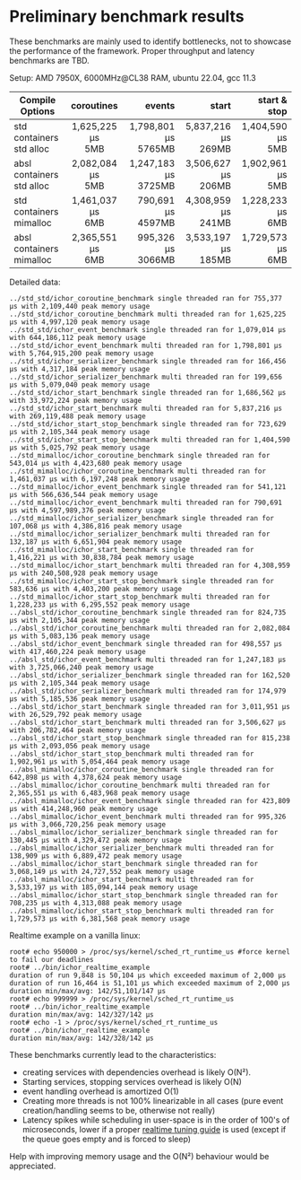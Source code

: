 # Preliminary benchmark results
These benchmarks are mainly used to identify bottlenecks, not to showcase the performance of the framework. Proper throughput and latency benchmarks are TBD.

Setup: AMD 7950X, 6000MHz@CL38 RAM, ubuntu 22.04, gcc 11.3

| Compile<br/>Options           |      coroutines      |                  events |                  start |         start & stop | 
|-------------------------------|:--------------------:|------------------------:|-----------------------:|---------------------:|
| std containers<br/>std alloc  | 1,625,225 µs<br/>5MB | 1,798,801 µs<br/>5765MB | 5,837,216 µs<br/>269MB | 1,404,590 µs<br/>5MB |
| absl containers<br/>std alloc | 2,082,084 µs<br/>5MB | 1,247,183 µs<br/>3725MB | 3,506,627 µs<br/>206MB | 1,902,961 µs<br/>5MB |
| std containers<br/>mimalloc   | 1,461,037 µs<br/>6MB |   790,691 µs<br/>4597MB | 4,308,959 µs<br/>241MB | 1,228,233 µs<br/>6MB |
| absl containers<br/>mimalloc  | 2,365,551 µs<br/>6MB |   995,326 µs<br/>3066MB | 3,533,197 µs<br/>185MB | 1,729,573 µs<br/>6MB |

Detailed data:
```
../std_std/ichor_coroutine_benchmark single threaded ran for 755,377 µs with 2,109,440 peak memory usage
../std_std/ichor_coroutine_benchmark multi threaded ran for 1,625,225 µs with 4,997,120 peak memory usage
../std_std/ichor_event_benchmark single threaded ran for 1,079,014 µs with 644,186,112 peak memory usage
../std_std/ichor_event_benchmark multi threaded ran for 1,798,801 µs with 5,764,915,200 peak memory usage
../std_std/ichor_serializer_benchmark single threaded ran for 166,456 µs with 4,317,184 peak memory usage
../std_std/ichor_serializer_benchmark multi threaded ran for 199,656 µs with 5,079,040 peak memory usage
../std_std/ichor_start_benchmark single threaded ran for 1,686,562 µs with 33,972,224 peak memory usage
../std_std/ichor_start_benchmark multi threaded ran for 5,837,216 µs with 269,119,488 peak memory usage
../std_std/ichor_start_stop_benchmark single threaded ran for 723,629 µs with 2,105,344 peak memory usage
../std_std/ichor_start_stop_benchmark multi threaded ran for 1,404,590 µs with 5,025,792 peak memory usage
../std_mimalloc/ichor_coroutine_benchmark single threaded ran for 543,014 µs with 4,423,680 peak memory usage
../std_mimalloc/ichor_coroutine_benchmark multi threaded ran for 1,461,037 µs with 6,197,248 peak memory usage
../std_mimalloc/ichor_event_benchmark single threaded ran for 541,121 µs with 566,636,544 peak memory usage
../std_mimalloc/ichor_event_benchmark multi threaded ran for 790,691 µs with 4,597,989,376 peak memory usage
../std_mimalloc/ichor_serializer_benchmark single threaded ran for 107,068 µs with 4,386,816 peak memory usage
../std_mimalloc/ichor_serializer_benchmark multi threaded ran for 132,187 µs with 6,651,904 peak memory usage
../std_mimalloc/ichor_start_benchmark single threaded ran for 1,416,221 µs with 30,838,784 peak memory usage
../std_mimalloc/ichor_start_benchmark multi threaded ran for 4,308,959 µs with 240,508,928 peak memory usage
../std_mimalloc/ichor_start_stop_benchmark single threaded ran for 583,636 µs with 4,403,200 peak memory usage
../std_mimalloc/ichor_start_stop_benchmark multi threaded ran for 1,228,233 µs with 6,295,552 peak memory usage
../absl_std/ichor_coroutine_benchmark single threaded ran for 824,735 µs with 2,105,344 peak memory usage
../absl_std/ichor_coroutine_benchmark multi threaded ran for 2,082,084 µs with 5,083,136 peak memory usage
../absl_std/ichor_event_benchmark single threaded ran for 498,557 µs with 417,460,224 peak memory usage
../absl_std/ichor_event_benchmark multi threaded ran for 1,247,183 µs with 3,725,066,240 peak memory usage
../absl_std/ichor_serializer_benchmark single threaded ran for 162,520 µs with 2,105,344 peak memory usage
../absl_std/ichor_serializer_benchmark multi threaded ran for 174,979 µs with 5,185,536 peak memory usage
../absl_std/ichor_start_benchmark single threaded ran for 3,011,951 µs with 26,529,792 peak memory usage
../absl_std/ichor_start_benchmark multi threaded ran for 3,506,627 µs with 206,782,464 peak memory usage
../absl_std/ichor_start_stop_benchmark single threaded ran for 815,238 µs with 2,093,056 peak memory usage
../absl_std/ichor_start_stop_benchmark multi threaded ran for 1,902,961 µs with 5,054,464 peak memory usage
../absl_mimalloc/ichor_coroutine_benchmark single threaded ran for 642,898 µs with 4,378,624 peak memory usage
../absl_mimalloc/ichor_coroutine_benchmark multi threaded ran for 2,365,551 µs with 6,483,968 peak memory usage
../absl_mimalloc/ichor_event_benchmark single threaded ran for 423,809 µs with 414,248,960 peak memory usage
../absl_mimalloc/ichor_event_benchmark multi threaded ran for 995,326 µs with 3,066,720,256 peak memory usage
../absl_mimalloc/ichor_serializer_benchmark single threaded ran for 130,445 µs with 4,329,472 peak memory usage
../absl_mimalloc/ichor_serializer_benchmark multi threaded ran for 138,909 µs with 6,889,472 peak memory usage
../absl_mimalloc/ichor_start_benchmark single threaded ran for 3,068,149 µs with 24,727,552 peak memory usage
../absl_mimalloc/ichor_start_benchmark multi threaded ran for 3,533,197 µs with 185,094,144 peak memory usage
../absl_mimalloc/ichor_start_stop_benchmark single threaded ran for 708,235 µs with 4,313,088 peak memory usage
../absl_mimalloc/ichor_start_stop_benchmark multi threaded ran for 1,729,573 µs with 6,381,568 peak memory usage
```

Realtime example on a vanilla linux:
```
root# echo 950000 > /proc/sys/kernel/sched_rt_runtime_us #force kernel to fail our deadlines
root# ../bin/ichor_realtime_example 
duration of run 9,848 is 50,104 µs which exceeded maximum of 2,000 µs
duration of run 16,464 is 51,101 µs which exceeded maximum of 2,000 µs
duration min/max/avg: 142/51,101/147 µs
root# echo 999999 > /proc/sys/kernel/sched_rt_runtime_us
root# ../bin/ichor_realtime_example 
duration min/max/avg: 142/327/142 µs
root# echo -1 > /proc/sys/kernel/sched_rt_runtime_us
root# ../bin/ichor_realtime_example 
duration min/max/avg: 142/328/142 µs

```

These benchmarks currently lead to the characteristics:
* creating services with dependencies overhead is likely O(N²).
* Starting services, stopping services overhead is likely O(N)
* event handling overhead is amortized O(1)
* Creating more threads is not 100% linearizable in all cases (pure event creation/handling seems to be, otherwise not really)
* Latency spikes while scheduling in user-space is in the order of 100's of microseconds, lower if a proper [realtime tuning guide](https://rigtorp.se/low-latency-guide/) is used (except if the queue goes empty and is forced to sleep)

Help with improving memory usage and the O(N²) behaviour would be appreciated.